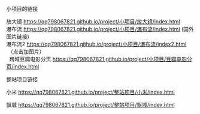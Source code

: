 小项目的链接


放大镜 https://qq798067821.github.io/project/小项目/放大镜/index.html  <br>
瀑布流 https://qq798067821.github.io/project/小项目/瀑布流/index.html (国外图片链接) <br>
瀑布流2 https://qq798067821.github.io/project/小项目/瀑布流/index2.html  （点击加图片）<br>  
 跨域豆瓣电影分页 https://qq798067821.github.io/project/小项目/豆瓣电影分页/index.html <br>
 
 
 整站项目链接
 
 小米 https://qq798067821.github.io/project/整站项目/小米/index.html  <br>
 
 飘城 https://qq798067821.github.io/project/整站项目/飘城/index.html  <br>
